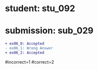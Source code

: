 # student: stu_092
# submission: sub_029

```diff
+ ex06_0: Accepted
- ex06_1: Wrong Answer
+ ex06_2: Accepted
```
#incorrect=1
#correct=2
